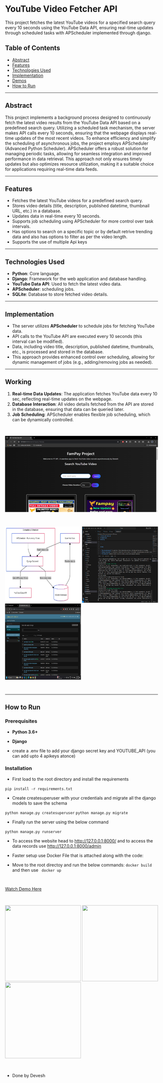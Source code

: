 # YouTube Video Fetcher API

This project fetches the latest YouTube videos for a specified search query every 10 seconds using the YouTube Data API, ensuring real-time updates through scheduled tasks with APScheduler implemented through django.

## Table of Contents

- [Abstract](#abstract)
- [Features](#features)
- [Technologies Used](#technologies-used)
- [Implementation](#implementation)
- [Demos](#working)
- [How to Run](#how-to-run)

---

## Abstract

This project implements a background process designed to continuously fetch the latest video results from the YouTube Data API based on a predefined search query. Utilizing a scheduled task mechanism, the server makes API calls every 10 seconds, ensuring that the webpage displays real-time updates of the most recent videos. To enhance efficiency and simplify the scheduling of asynchronous jobs, the project employs APScheduler (Advanced Python Scheduler). APScheduler offers a robust solution for managing periodic tasks, allowing for seamless integration and improved performance in data retrieval. This approach not only ensures timely updates but also optimizes resource utilization, making it a suitable choice for applications requiring real-time data feeds.

---

## Features

- Fetches the latest YouTube videos for a predefined search query.
- Stores video details (title, description, published datetime, thumbnail URL, etc.) in a database.
- Updates data in real-time every 10 seconds.
- Supports job scheduling using APScheduler for more control over task intervals.
- Has options to search on a specific topic or by default retrive trending data and also has options to filter as per the video length.
- Supports the use of multiple Api keys

---

## Technologies Used

- **Python**: Core language.
- **Django**: Framework for the web application and database handling.
- **YouTube Data API**: Used to fetch the latest video data.
- **APScheduler**: scheduling jobs.
- **SQLite**: Database to store fetched video details.

---

## Implementation


- The server utilizes **APScheduler** to schedule jobs for fetching YouTube data.
- API calls to the YouTube API are executed every 10 seconds (this interval can be modified).
- Data, including video title, description, published datetime, thumbnails, etc., is processed and stored in the database.
- This approach provides enhanced control over scheduling, allowing for dynamic management of jobs (e.g., adding/removing jobs as needed).

---

## Working

1. **Real-time Data Updates**: The application fetches YouTube data every 10 sec, reflecting real-time updates on the webpage.
2. **Database Interaction**: All video details fetched from the API are stored in the database, ensuring that data can be queried later.
3. **Job Scheduling**: APScheduler enables flexible job scheduling, which can be dynamically controlled.

<br> <p  align = "center" >  <img src="assets/1.png" width="600" height = "250" align = "center" /> </p>
<br>
<br>
<img src="assets/api_design.png" width="250" height = "250"  /> <img src="assets/2.png" width="250" height = "250"  /> <img src="assets/3.png" width="250" height = "250" />

<br>

---

## How to Run

### Prerequisites

- **Python 3.6+**
- **Django**

- create a  .env file to add your django secret key  and  YOUTUBE_API (you can add upto 4 apikeys atonce)

### Installation

- First load to the root directory and install the requirements 

``` pip install -r requirements.txt ```


-  Create createsuperuser with your credentials and migrate all the django models to save the schema 

``` python manage.py createsuperuser ```
``` python manage.py migrate ```


- Finally run the server using the below command 

``` python manage.py runserver ```


- To access the website head to http://127.0.0.1:8000/ and to access the data records use http://127.0.0.1:8000/admin

* Faster setup use Docker File that is attached along with the code:

- Move to the root directoy and run the below commands:  ``` docker build ``` and then use ``` docker up```

<br>

[Watch Demo Here](https://github.com/deveshruttala/async-yt-backend/raw/refs/heads/main/assets/demo_video.mp4)

<br>

<img src="assets/4.png" width="250" height = "250"  /> <img src="assets/5.png" width="250" height = "250"  /> <img src="assets/6.png" width="250" height = "250" />

<br>

* Done by Devesh